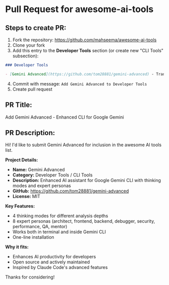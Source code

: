 # Pull Request for awesome-ai-tools

## Steps to create PR:

1. Fork the repository: https://github.com/mahseema/awesome-ai-tools
2. Clone your fork
3. Add this entry to the **Developer Tools** section (or create new "CLI Tools" subsection):

```markdown
### Developer Tools

- [Gemini Advanced](https://github.com/tom28881/gemini-advanced) - Transform Google's Gemini CLI into a powerful AI assistant with thinking modes (standard, think, think-hard, ultra-think) and 8 expert personas for enhanced productivity
```

4. Commit with message: `Add Gemini Advanced to Developer Tools`
5. Create pull request

## PR Title:
Add Gemini Advanced - Enhanced CLI for Google Gemini

## PR Description:
Hi! I'd like to submit Gemini Advanced for inclusion in the awesome AI tools list.

**Project Details:**
- **Name:** Gemini Advanced
- **Category:** Developer Tools / CLI Tools
- **Description:** Enhanced AI assistant for Google Gemini CLI with thinking modes and expert personas
- **GitHub:** https://github.com/tom28881/gemini-advanced
- **License:** MIT

**Key Features:**
- 4 thinking modes for different analysis depths
- 8 expert personas (architect, frontend, backend, debugger, security, performance, QA, mentor)
- Works both in terminal and inside Gemini CLI
- One-line installation

**Why it fits:**
- Enhances AI productivity for developers
- Open source and actively maintained
- Inspired by Claude Code's advanced features

Thanks for considering!